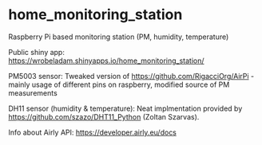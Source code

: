 # home_monitoring_station
Raspberry Pi based monitoring station (PM, humidity, temperature)

Public shiny app: https://wrobeladam.shinyapps.io/home_monitoring_station/



PM5003 sensor:
Tweaked version of https://github.com/RigacciOrg/AirPi - mainly usage of different pins on raspberry, modified source of PM measurements

DH11 sensor (humidity & temperature):
Neat implmentation provided by https://github.com/szazo/DHT11_Python (Zoltan Szarvas).

Info about Airly API: https://developer.airly.eu/docs
